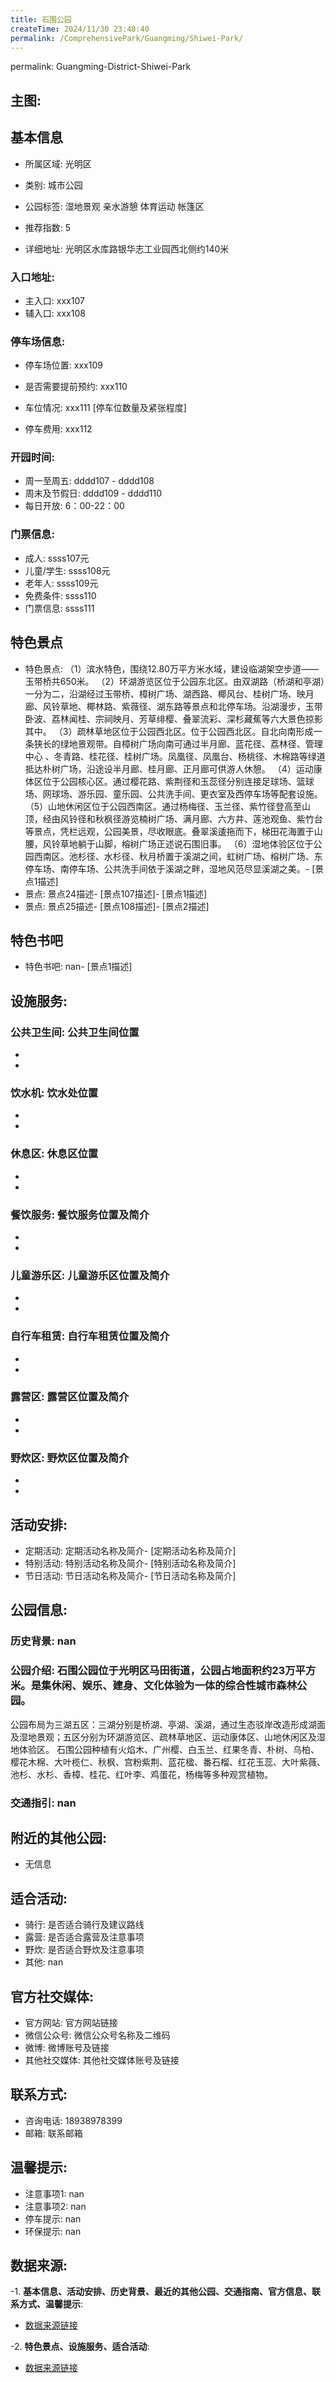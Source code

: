 ```yaml
---
title: 石围公园
createTime: 2024/11/30 23:48:40
permalink: /ComprehensivePark/Guangming/Shiwei-Park/
---
```

permalink: Guangming-District-Shiwei-Park
<!-- ## 游玩路径: -->

## 主图:
<ImageCard
image="https://cgj.sz.gov.cn/img/4/4005/4005862/10775011.jpg"
title= "石围公园"
description= "石围公园位于光明区马田街道，公园占地面积约23万平方米。是集休闲、娱乐、建身、文化体验为一体的综合性城市森林公园。
公园布局为三湖五区：三湖分别是桥湖、亭湖、溪"
date="2024/11/30"
href="/"
author="深圳公园"
/>

## 基本信息

- 所属区域: 光明区

- 类别: 城市公园

- 公园标签: 湿地景观 亲水游憩 体育运动 帐篷区

- 推荐指数: 5

- 详细地址: 光明区水库路银华志工业园西北侧约140米

### 入口地址:
- 主入口: xxx107
- 辅入口: xxx108
### 停车场信息:
- 停车场位置: xxx109

- 是否需要提前预约: xxx110

- 车位情况: xxx111 [停车位数量及紧张程度]

- 停车费用: xxx112

### 开园时间:
- 周一至周五: dddd107 - dddd108
- 周末及节假日: dddd109 - dddd110
- 每日开放: 6：00-22：00

### 门票信息:
- 成人: ssss107元
- 儿童/学生: ssss108元
- 老年人: ssss109元
- 免费条件: ssss110
- 门票信息: ssss111
## 特色景点
- 特色景点: （1）滨水特色，围绕12.80万平方米水域，建设临湖架空步道——玉带桥共650米。
（2）环湖游览区位于公园东北区。由双湖路（桥湖和亭湖）一分为二，沿湖经过玉带桥、樟树广场、湖西路、椰风台、桂树广场、映月廊、风铃草地、椰林路、紫薇径、湖东路等景点和北停车场。沿湖漫步，玉带卧波、荔林闻桂、宗祠映月、芳草绯樱、叠翠流彩、深杉藏蕉等六大景色掠影其中。
（3）疏林草地区位于公园西北区。位于公园西北区。自北向南形成一条狭长的绿地景观带。自樟树广场向南可通过半月廊、蓝花径、荔林径、管理中心 、冬青路、桂花径、桂树广场。凤凰径、凤凰台、杨桃径、木棉路等绿道抵达朴树广场，沿途设半月廊、桂月廊、正月廊可供游人休憩。
（4）运动康体区位于公园核心区。通过樱花路、紫荆径和玉蕊径分别连接足球场、篮球场、网球场、游乐园、童乐园、公共洗手间、更衣室及西停车场等配套设施。
（5）山地休闲区位于公园西南区。通过杨梅径、玉兰径、紫竹径登高至山顶，经由风铃径和秋枫径游览楠树广场、满月廊、六方井、莲池观鱼、紫竹台等景点，凭栏远观，公园美景，尽收眼底。叠翠溪逶拖而下，梯田花海置于山腰，风铃草地躺于山脚，榕树广场正述说石围旧事。
（6）湿地体验区位于公园西南区。池杉径、水杉径、秋月桥置于溪湖之间，虹树广场、榕树广场、东停车场、南停车场、公共洗手间依于溪湖之畔，湿地风范尽显溪湖之美。- [景点1描述]
- 景点: 景点24描述- [景点107描述]- [景点1描述]
- 景点: 景点25描述- [景点108描述]- [景点2描述]
## 特色书吧
- 特色书吧: nan- [景点1描述]
## 设施服务:
### 公共卫生间: 公共卫生间位置
- 
- 
### 饮水机: 饮水处位置
- 
- 
### 休息区: 休息区位置
- 
- 
### 餐饮服务: 餐饮服务位置及简介
- 
- 
### 儿童游乐区: 儿童游乐区位置及简介
- 
- 
### 自行车租赁: 自行车租赁位置及简介
- 
- 
### 露营区: 露营区位置及简介
- 
- 
### 野炊区: 野炊区位置及简介

- 
- 
## 活动安排:
- 定期活动: 定期活动名称及简介- [定期活动名称及简介]
- 特别活动: 特别活动名称及简介- [特别活动名称及简介]
- 节日活动: 节日活动名称及简介- [节日活动名称及简介]
## 公园信息:
### 历史背景: nan
### 公园介绍: 石围公园位于光明区马田街道，公园占地面积约23万平方米。是集休闲、娱乐、建身、文化体验为一体的综合性城市森林公园。
公园布局为三湖五区：三湖分别是桥湖、亭湖、溪湖，通过生态驳岸改造形成湖面及湿地景观；五区分别为环湖游览区、疏林草地区、运动康体区、山地休闲区及湿地体验区。
石围公园种植有火焰木、广州樱、白玉兰、红果冬青、朴树、乌柏、樱花木棉、大叶榄仁、秋枫、宫粉紫荆、蓝花楹、番石榴、红花玉蕊、大叶紫薇、池杉、水杉、香樟、桂花、红叶李、鸡蛋花，杨梅等多种观赏植物。
### 交通指引: nan

## 附近的其他公园:
- 无信息

## 适合活动:
- 骑行: 是否适合骑行及建议路线
- 露营: 是否适合露营及注意事项
- 野炊: 是否适合野炊及注意事项
- 其他: nan

## 官方社交媒体:
- 官方网站: 官方网站链接
- 微信公众号: 微信公众号名称及二维码
- 微博: 微博账号及链接
- 其他社交媒体: 其他社交媒体账号及链接

## 联系方式:
- 咨询电话: 18938978399
- 邮箱: 联系邮箱

## 温馨提示:
- 注意事项1: nan
- 注意事项2: nan
- 停车提示: nan
- 环保提示: nan

## 数据来源:
-1. **基本信息、活动安排、历史背景、最近的其他公园、交通指南、官方信息、联系方式、温馨提示**:
- [数据来源链接](https://cgj.sz.gov.cn/xsmh/gysz/csgy/content/post_10775011.html)

-2. **特色景点、设施服务、适合活动**:
- [数据来源链接](https://cgj.sz.gov.cn/xsmh/gysz/csgy/content/post_10775011.html)

